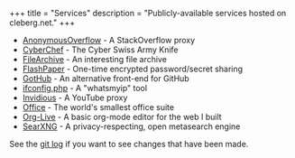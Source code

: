 +++
title = "Services"
description = "Publicly-available services hosted on cleberg.net."
+++

- [AnonymousOverflow](https://ao.cleberg.net) - A StackOverflow proxy
- [CyberChef](https://cyberchef.cleberg.net) - The Cyber Swiss Army Knife
- [FileArchive](https://files.cleberg.net) - An interesting file archive
- [FlashPaper](https://paste.cleberg.net) - One-time encrypted password/secret sharing
- [GotHub](https://gh.cleberg.net) - An alternative front-end for GitHub
- [ifconfig.php](https://ip.cleberg.net) - A \"whatsmyip\" tool
- [Invidious](https://invidious.cleberg.net) - A YouTube proxy
- [Office](https://office.cleberg.net) - The world\'s smallest office suite
- [Org-Live](https://org.cleberg.net) - A basic org-mode editor for the web I built
- [SearXNG](https://search.cleberg.net) - A privacy-respecting, open metasearch engine

See the [git
log](https://git.cleberg.net/cleberg.net.git/log)
if you want to see changes that have been made.

